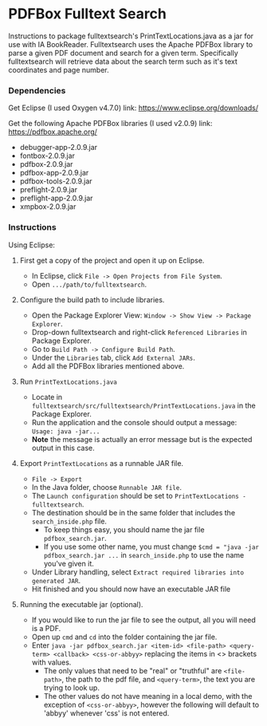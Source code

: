 # PDFBox Fulltext Search

Instructions to package fulltextsearch's PrintTextLocations.java as a jar for use with IA BookReader. Fulltextsearch uses the Apache PDFBox library to parse a given PDF document and search for a given term. Specifically fulltextsearch will retrieve data about the search term such as it's text coordinates and page number.


### Dependencies

Get Eclipse (I used Oxygen v4.7.0)
link: https://www.eclipse.org/downloads/

Get the following Apache PDFBox libraries (I used v2.0.9)
link: https://pdfbox.apache.org/
- debugger-app-2.0.9.jar
- fontbox-2.0.9.jar
- pdfbox-2.0.9.jar
- pdfbox-app-2.0.9.jar
- pdfbox-tools-2.0.9.jar
- preflight-2.0.9.jar
- preflight-app-2.0.9.jar
- xmpbox-2.0.9.jar


### Instructions

Using Eclipse:

1. First get a copy of the project and open it up on Eclipse.
	- In Eclipse, click `File -> Open Projects from File System`.
	- Open `.../path/to/fulltextsearch`.

2. Configure the build path to include libraries.
	- Open the Package Explorer View: `Window -> Show View -> Package Explorer`.
	- Drop-down fulltextsearch and right-click `Referenced Libraries` in Package Explorer.
	- Go to `Build Path -> Configure Build Path`.
	- Under the `Libraries` tab, click `Add External JARs`.
	- Add all the PDFBox libraries mentioned above.

3. Run `PrintTextLocations.java`
	- Locate in `fulltextsearch/src/fulltextsearch/PrintTextLocations.java` in the Package Explorer.
	- Run the application and the console should output a message: `Usage: java -jar...`
	- **Note** the message is actually an error message but is the expected output in this case.

4. Export `PrintTextLocations` as a runnable JAR file.
	- `File -> Export`
	- In the Java folder, choose `Runnable JAR file`.
	- The `Launch configuration` should be set to `PrintTextLocations - fulltextsearch`.
	- The destination should be in the same folder that includes the `search_inside.php` file.
		- To keep things easy, you should name the jar file `pdfbox_search.jar`.
		- If you use some other name, you must change `$cmd = "java -jar pdfbox_search.jar ...` in `search_inside.php` to use the name you've given it.
	- Under Library handling, select `Extract required libraries into generated JAR`.
	- Hit finished and you should now have an executable JAR file

5. Running the executable jar (optional).
	- If you would like to run the jar file to see the output, all you will need is a PDF.
	- Open up `cmd` and `cd` into the folder containing the jar file.
	- Enter `java -jar pdfbox_search.jar <item-id> <file-path> <query-term> <callback> <css-or-abbyy>` replacing the items in <> brackets with values.
		- The only values that need to be "real" or "truthful" are `<file-path>`, the path to the pdf file, and `<query-term>`, the text you are trying to look up.
		- The other values do not have meaning in a local demo, with the exception of `<css-or-abbyy>`, however the following will default to 'abbyy' whenever 'css' is not entered.
